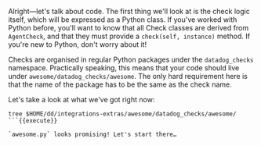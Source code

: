 Alright—let's talk about code. The first thing we'll look at is the check logic itself, which will be expressed as a Python class. If you've worked with Python before, you'll want to know that all Check classes are derived from `AgentCheck`, and that they must provide a `check(self, instance)` method. If you're new to Python, don't worry about it!

Checks are organised in regular Python packages under the `datadog_checks` namespace. Practically speaking, this means that your code should live under `awesome/datadog_checks/awesome`. The only hard requirement here is that the name of the package has to be the same as the check name.

Let's take a look at what we've got right now:
```
tree $HOME/dd/integrations-extras/awesome/datadog_checks/awesome/
```{{execute}}

`awesome.py` looks promising! Let's start there…
